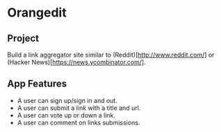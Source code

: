 Orangedit
===================

Project
-------------------
Build a link aggregator site similar to (Reddit)[http://www.reddit.com/] or (Hacker News)[https://news.ycombinator.com/].

App Features
-------------------
- A user can sign up/sign in and out.
- A user can submit a link with a title and url.
- A user can vote up or down a link.
- A user can comment on links submissions.


